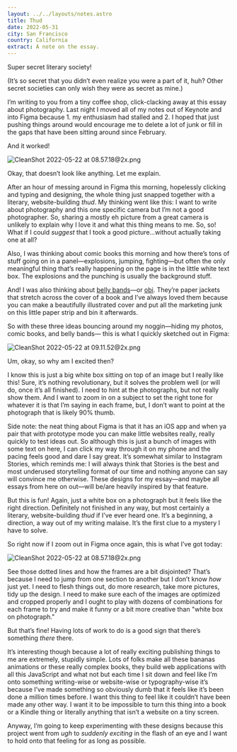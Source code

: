 ```yaml
---
layout: ../../layouts/notes.astro
title: Thud
date: 2022-05-31
city: San Francisco
country: California
extract: A note on the essay.
---
```


Super secret literary society!

(It’s so secret that you didn’t even realize you were a part of it, huh? Other secret societies can only wish they were as secret as mine.)

I’m writing to you from a tiny coffee shop, click-clacking away at this essay about photography. Last night I moved all of my notes out of Keynote and into Figma because 1. my enthusiasm had stalled and 2. I hoped that just pushing things around would encourage me to delete a lot of junk or fill in the gaps that have been sitting around since February.

And it worked!

![CleanShot 2022-05-22 at 08.57.18@2x.png](https://buttondown.s3.amazonaws.com/images/1dcd9d93-abe6-4222-9a2e-7d0e352e3c07.png)

Okay, that doesn’t look like anything. Let me explain.

After an hour of messing around in Figma this morning, hopelessly clicking and typing and designing, the whole thing just snapped together with a literary, website-building _thud_. My thinking went like this: I want to write about photography and this one specific camera but I’m not a good photographer. So, sharing a mostly eh picture from a great camera is unlikely to explain why I love it and what this thing means to me. So, so! What if I could _suggest_ that I took a good picture...without actually taking one at all?

Also, I was thinking about comic books this morning and how there’s tons of stuff going on in a panel—explosions, jumping, fighting—but often the only meaningful thing that’s really happening on the page is in the little white text box. The explosions and the punching is usually the background stuff.

And! I was also thinking about [belly bands](https://rhollick.wordpress.com/2018/08/06/belly-band/)—or [obi](<https://en.wikipedia.org/wiki/Obi_(publishing)>). They’re paper jackets that stretch across the cover of a book and I’ve always loved them because you can make a beautifully illustrated cover and put all the marketing junk on this little paper strip and bin it afterwards.

So with these three ideas bouncing around my noggin—hiding my photos, comic books, and belly bands— this is what I quickly sketched out in Figma:

![CleanShot 2022-05-22 at 09.11.52@2x.png](https://buttondown.s3.amazonaws.com/images/07192b35-bb61-439a-9ce3-03e040c948cd.png)

Um, okay, so why am I excited then?

I know this is just a big white box sitting on top of an image but I really like this! Sure, it’s nothing revolutionary, but it solves the problem well (or will do, once it’s all finished). I need to hint at the photographs, but not really show them. And I want to zoom in on a subject to set the right tone for whatever it is that I’m saying in each frame, but, I don’t want to point at the photograph that is likely 90% thumb.

Side note: the neat thing about Figma is that it has an iOS app and when ya pair that with prototype mode you can make little websites really, really quickly to test ideas out. So although this is just a bunch of images with some text on here, I can click my way through it on my phone and the pacing feels good and dare I say great. It’s somewhat similar to Instagram Stories, which reminds me: I will always think that Stories is the best and most underused storytelling format of our time and nothing anyone can say will convince me otherwise. These designs for my essay—and maybe all essays from here on out—will be/are heavily inspired by that feature.

But this is fun! Again, just a white box on a photograph but it feels like the right direction. Definitely not finished in any way, but most certainly a literary, website-building _thud_ if I’ve ever heard one. It’s a beginning, a direction, a way out of my writing malaise. It’s the first clue to a mystery I have to solve.

So right now if I zoom out in Figma once again, this is what I’ve got today:

![CleanShot 2022-05-22 at 08.57.18@2x.png](https://buttondown.s3.amazonaws.com/images/1dcd9d93-abe6-4222-9a2e-7d0e352e3c07.png)

See those dotted lines and how the frames are a bit disjointed? That’s because I need to jump from one section to another but I don’t know _how_ just yet. I need to flesh things out, do more research, take more pictures, tidy up the design. I need to make sure each of the images are optimized and cropped properly and I ought to play with dozens of combinations for each frame to try and make it funny or a bit more creative than "white box on photograph."

But that’s fine! Having lots of work to do is a good sign that there’s something _there_ there.

It’s interesting though because a lot of really exciting publishing things to me are extremely, stupidly simple. Lots of folks make all these bananas animations or these really complex books, they build web applications with all this JavaScript and what not but each time I sit down and feel like I’m onto something writing-wise or website-wise or typography-wise it’s because I’ve made something so obviously dumb that it feels like it’s been done a million times before. I want this thing to feel like it couldn’t have been made any other way. I want it to be impossible to turn this thing into a book or a Kindle thing or literally anything that isn’t a website on a tiny screen.

Anyway, I’m going to keep experimenting with these designs because this project went from _ugh_ to _suddenly exciting_ in the flash of an eye and I want to hold onto that feeling for as long as possible.
